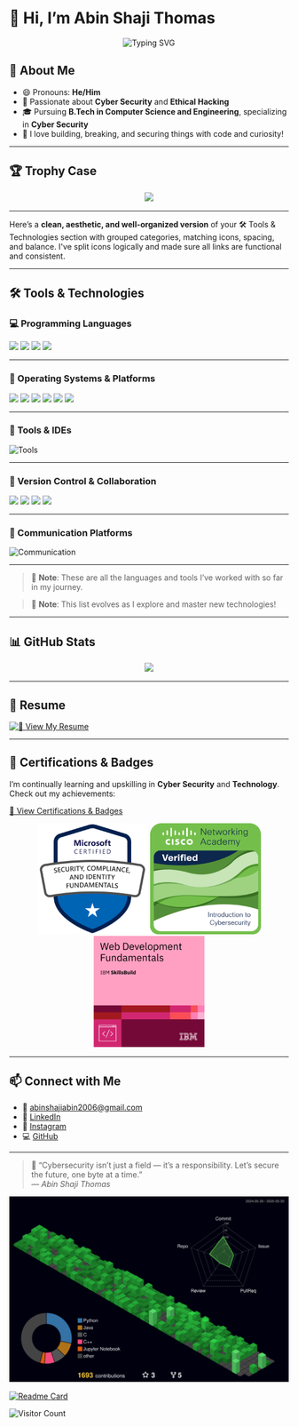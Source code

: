 # 👋 Hi, I’m Abin Shaji Thomas
<p align="center">
  <img src="https://readme-typing-svg.demolab.com?font=Fira+Code&size=20&duration=2000&pause=1000&color=00FF00&center=true&vCenter=true&width=500&lines=Cyber+Security+Researcher;Ethical+Hacker;CSE+Student+%7C+Specilalising+Cybersecuirty;GitHub+Addict+%7C+Tech+Explorer;Building+%26+Breaking+in+the+Digital+World" alt="Typing SVG" />
</p>


## 📘 About Me

- 😄 Pronouns: **He/Him**  
- 👀 Passionate about **Cyber Security** and **Ethical Hacking**  
- 🎓 Pursuing **B.Tech in Computer Science and Engineering**, specializing in **Cyber Security**  
- 🚀 I love building, breaking, and securing things with code and curiosity!

---

## 🏆 Trophy Case

<div align="center">
  <img src="https://github-profile-trophy.vercel.app/?username=Abin-Shaji-Thomas&theme=darkhub&row=1&margin-w=15&margin-h=15" />
</div>

---

Here’s a **clean, aesthetic, and well-organized version** of your 🛠️ Tools & Technologies section with grouped categories, matching icons, spacing, and balance. I've split icons logically and made sure all links are functional and consistent.

---
## 🛠️ Tools & Technologies

### 💻 Programming Languages
<p>
  <img src="https://skillicons.dev/icons?i=java" />
  <img src="https://skillicons.dev/icons?i=py" />
  <img src="https://skillicons.dev/icons?i=c" />
  <img src="https://skillicons.dev/icons?i=bash" />
</p>

---

### 🐧 Operating Systems & Platforms
<p>
  <img src="https://skillicons.dev/icons?i=linux" />
  <img src="https://skillicons.dev/icons?i=kali" />
  <img src="https://skillicons.dev/icons?i=redhat" />
  <img src="https://skillicons.dev/icons?i=ubuntu" />
  <img src="https://skillicons.dev/icons?i=windows" />
  <img src="https://skillicons.dev/icons?i=powershell" />
</p>

---

### 🧰 Tools & IDEs

![Tools](https://go-skill-icons.vercel.app/api/icons?i=chrome,excel,android,firefox,authenticator,discordbots,githubcopilot,edge,hackthebox,chatgpt,microsoftcopilot,postman,nvidia,leetcode,tryhackme,terminal,steam,wireshark,virtualbox,vim,vscode,eclipse,arduino)


---

### 🔗 Version Control & Collaboration
<p>
  <img src="https://skillicons.dev/icons?i=git" />
  <img src="https://skillicons.dev/icons?i=github" />
  <img src="https://skillicons.dev/icons?i=discord" />
  <img src="https://skillicons.dev/icons?i=linkedin" />
</p>

---

### 📡 Communication Platforms

  ![Communication](https://go-skill-icons.vercel.app/api/icons?i=facebook,outlook,telegram,gmail,linkedin,instagram)

---

> 📌 **Note**: These are all the languages and tools I’ve worked with so far in my journey.

> 📌 **Note**: This list evolves as I explore and master new technologies!



---

## 📊 GitHub Stats

<div align="center">
  <img src="https://github-readme-stats.vercel.app/api?username=Abin-Shaji-Thomas&show_icons=true&theme=dark&rank_icon=github&hide_border=false" />
</div>

---

## 📄 Resume

[![📄 View My Resume](https://img.shields.io/badge/Resume-Click%20Here-blue?style=for-the-badge&logo=adobeacrobatreader)](https://github.com/Abin-Shaji-Thomas/Abin-Shaji-Thomas/blob/main/Resume.pdf)

---

## 🏅 Certifications & Badges

I’m continually learning and upskilling in **Cyber Security** and **Technology**. Check out my achievements:

[🔗 View Certifications & Badges](https://github.com/Abin-Shaji-Thomas/Certifications-and-Badges)

<div align="center">
  <img src="https://github.com/Abin-Shaji-Thomas/Certifications-and-Badges/blob/main/Certifications%20and%20Badges/Microsoft%20Secuirty%2CCompliance%20and%20Identity%20Fundamentals%20Badge.png?raw=true" width="200" />
  <img src="https://github.com/Abin-Shaji-Thomas/Certifications-and-Badges/blob/main/Certifications%20and%20Badges/Cisco%20Introduction%20to%20Cybersecuirty%20Badge.png?raw=true" width="200" />
  <img src="https://github.com/Abin-Shaji-Thomas/Certifications-and-Badges/blob/main/Certifications%20and%20Badges/IBM%20web%20development%20Fundamentals%20Badge.png?raw=true" width="200" />
</div>

---

## 📫 Connect with Me

- 📧 [abinshajiabin2006@gmail.com](mailto:abinshajiabin2006@gmail.com)
- 💼 [LinkedIn](https://www.linkedin.com/in/abin-shaji-thomas/)
- 📸 [Instagram](https://www.instagram.com/abin_shaji_thomas/)
- 💻 [GitHub](https://github.com/Abin-Shaji-Thomas)

---

> 🔐 “Cybersecurity isn’t just a field — it’s a responsibility. Let’s secure the future, one byte at a time.”  
> — *Abin Shaji Thomas*

![](./profile-3d-contrib/profile-night-green.svg)

[![Readme Card](https://github-readme-stats.vercel.app/api/pin/?username=Abin-Shaji-Thomasa&repo=LibraryManagmentSystem&theme=dark)](https://github.com/Abin-Shaji-Thomas/LibraryManagementSystem)

![Visitor Count](https://komarev.com/ghpvc/?username=Abin-Shaji-Thomas&label=Visitors&color=0e75b6&style=flat)




